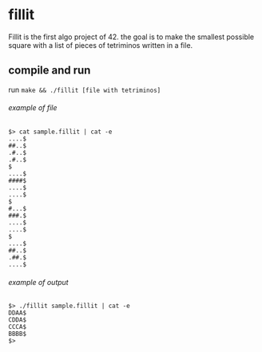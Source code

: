 # fillit

Fillit is the first algo project of 42. 
the goal is to make the smallest possible square with a list of pieces of tetriminos written in a file.

## compile and run

run ```make && ./fillit [file with tetriminos]```

###### example of file
```
$> cat sample.fillit | cat -e
....$
##..$
.#..$
.#..$
$
....$
####$
....$
....$
$
#...$
###.$
....$
....$
$
....$
##..$
.##.$
....$
```

###### example of output
```
$> ./fillit sample.fillit | cat -e
DDAA$
CDDA$
CCCA$
BBBB$
$>
```
